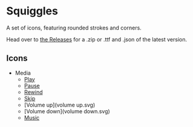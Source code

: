 # Squiggles

A set of icons, featuring rounded strokes and corners.

Head over to [the Releases](https://github.com/totallyhuman/squiggles/releases) for a .zip or .ttf and .json of the latest version.

## Icons

-   Media
    -   [Play](play.svg)
    -   [Pause](pause.svg)
    -   [Rewind](rewind.svg)
    -   [Skip](skip.svg)
    -   [Volume up](volume up.svg)
    -   [Volume down](volume down.svg)
    -   [Music](music.svg)
